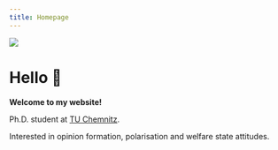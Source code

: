 ```yaml
---
title: Homepage
---
```

![](/images/profile_pic.jpeg)

# Hello 👋

**Welcome to my website!**

Ph.D. student at <a href='https://www.tu-chemnitz.de/phil/politik/pf/professur/mitarbeiter.php.en'>TU Chemnitz</a>.

Interested in opinion formation, polarisation and welfare state attitudes.